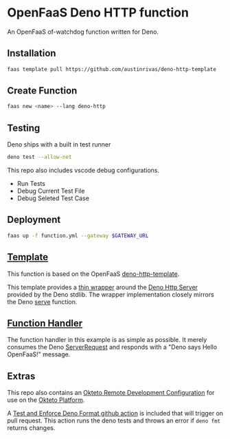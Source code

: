 OpenFaaS Deno HTTP function
=============================================

An OpenFaaS of-watchdog function written for Deno.

## Installation

```sh
faas template pull https://github.com/austinrivas/deno-http-template
```

## Create Function

```sh
faas new <name> --lang deno-http
```

## Testing

Deno ships with a built in test runner

```sh
deno test --allow-net
```

This repo also includes vscode debug configurations.
  - Run Tests
  - Debug Current Test File
  - Debug Seleted Test Case

## Deployment

```sh
faas up -f function.yml --gateway $GATEWAY_URL
```

## [Template](https://github.com/austinrivas/deno-http-template)

This function is based on the OpenFaaS [deno-http-template](https://github.com/austinrivas/deno-http-template).

This template provides a [thin wrapper](https://github.com/austinrivas/deno-http-template/blob/master/template/deno-http/lib/wrapper.ts) around the [Deno Http Server](https://doc.deno.land/https/deno.land/std/http/server.ts) provided by the Deno stdlib. The wrapper implementation closely mirrors the Deno [serve](https://doc.deno.land/https/deno.land/std/http/server.ts#serve) function.

## [Function Handler](https://github.com/austinrivas/openfaas_deno_func/blob/master/function/handler.ts)

The function handler in this example is as simple as possible. It merely consumes the Deno [ServerRequest](https://doc.deno.land/https/deno.land/std/http/server.ts#ServerRequest) and responds with a "Deno says Hello OpenFaaS!" message.

## Extras

This repo also contains an [Okteto Remote Development Configuration](https://github.com/austinrivas/openfaas_deno_func/blob/master/function/okteto.yml) for use on the [Okteto Platform](https://okteto.com/).

A [Test and Enforce Deno Format github action](https://github.com/austinrivas/openfaas_deno_func/blob/master/.github/workflows/test-fmt-deno.yml) is included that will trigger on pull request. This action runs the deno tests and throws an error if `deno fmt` returns changes.
